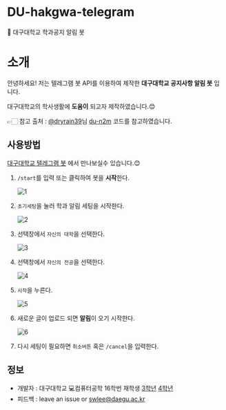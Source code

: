 # DU-hakgwa-telegram
 💬 대구대학교 학과공지 알림 봇



# 소개

안녕하세요!
저는 텔레그램 봇 API를 이용하여 제작한 **대구대학교 공지사항 알림 봇** 입니다. 

대구대학교의 학사생활에 **도움이** 되고자 제작하였습니다.😊

👉🏻 참고 출처 : [@dryrain39](https://github.com/dryrain39)님 [du-n2m](https://github.com/dryrain39/du-n2m) 코드를 참고하였습니다.



## 사용방법

 [대구대학교 텔레그램 봇](https://t.me/DU_hakgwa_bot) 에서 만나보실수 있습니다.😊

1. ```/start```를 입력 또는 클릭하여 봇을 **시작**한다.

   ![1](https://github.com/seungwook0417/DU-hakgwa-telegram/blob/main/resource/1.png)

2. ```초기세팅```을 눌러 학과 알림 세팅을 시작한다.

   ![2](https://github.com/seungwook0417/DU-hakgwa-telegram/blob/main/resource/2.png)

3. 선택창에서 ```자신의 대학```을 선택한다.

   ![3](https://github.com/seungwook0417/DU-hakgwa-telegram/blob/main/resource/3.png)

4. 선택창에서 ```자신의 전공```을 선택한다.

   ![4](https://github.com/seungwook0417/DU-hakgwa-telegram/blob/main/resource/4.png)

5. ```시작```을 누른다.

   ![5](https://github.com/seungwook0417/DU-hakgwa-telegram/blob/main/resource/5.png)

6. 새로운 글이 업로드 되면 **알림**이 오기 시작한다.

   ![6](https://github.com/seungwook0417/DU-hakgwa-telegram/blob/main/resource/6.png)

7. 다시 세팅이 필요하면 ```취소버튼``` 혹은 ```/cancel```을 입력한다.

   

## 정보

- 개발자 : 대구대학교 💻컴퓨터공학 16학번 재학생 [3학년](https://github.com/seungwook0417) [4학년](https://github.com/eogus65121)
- 피드백 : leave an issue or swlee@daegu.ac.kr

